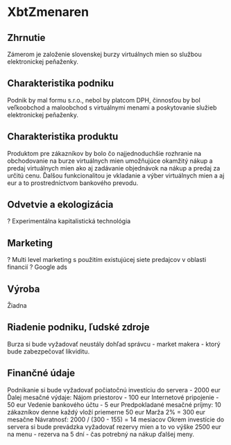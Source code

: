 # XbtZmenaren

## Zhrnutie
Zámerom je založenie slovenskej burzy virtuálnych mien so službou elektronickej peňaženky.
## Charakteristika podniku
Podnik by mal formu s.r.o., nebol by platcom DPH, činnosťou by bol veľkoobchod a maloobchod s virtuálnymi menami a poskytovanie služieb elektronickej peňaženky.
## Charakteristika produktu
Produktom pre zákazníkov by bolo čo najjednoduchšie rozhranie na obchodovanie na burze virtuálnych mien umožňujúce okamžitý nákup a predaj virtuálnych mien ako aj zadávanie objednávok na nákup a predaj za určitú cenu.
Ďalšou funkcionalitou je vkladanie a výber virtuálnych mien a aj eur a to prostredníctvom bankového prevodu.
## Odvetvie a ekologizácia
? Experimentálna kapitalistická technológia
## Marketing
? Multi level marketing s použitím existujúcej siete predajcov v oblasti financií
? Google ads
## Výroba
Žiadna
## Riadenie podniku, ľudské zdroje
Burza si bude vyžadovať neustály dohľad správcu - market makera - ktorý bude zabezpečovať likviditu.
## Finančné údaje
Podnikanie si bude vyžadovať počiatočnú investíciu do servera - 2000 eur
Ďalej mesačné výdaje:
Nájom priestorov - 100 eur
Internetové pripojenie - 50 eur
Vedenie bankového účtu - 5 eur
Predpokladané mesačné príjmy:
10 zákazníkov denne
každý vloží priemerne 50 eur
Marža 2%
= 300 eur mesačne
Návratnosť:
2000 / (300 - 155) = 14 mesiacov
Okrem investície do servera si bude prevádzka vyžadovať rezervy mien a to vo výške 2500 eur na menu - rezerva na 5 dní - čas potrebný na nákup ďalšej meny.
